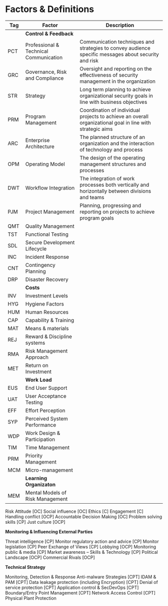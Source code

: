 # Factors & Definitions #

| Tag   |Factor                              | Description        |
| ----- | ---------------------------------- | -----------------  |
|       | **Control & Feedback**             |                    |
| PCT | Professional & Technical Communication | Communication techniques and strategies to convey audience specific messages about security and risk        |
| GRC | Governance, Risk and Compliance        | Oversight and reporting on the effectiveness of security management in the organization                     |  
| STR | Strategy                               | Long term planning to achieve organizational security goals in line with business objectives                |
| PRM | Program Management                     | Coordination of individual projects to achieve an overall organizational goal in line with strategic aims   |
| ARC | Enterprise Architecture                | The planned structure of an organization and the interaction of technology and process                      |
| OPM | Operating Model                        | The design of the operating management structures and processes                                             |
| DWT | Workflow Integration                   | The integration of work processes both vertically and horizontally between divisions and teams              |
| PJM | Project Management                     | Planning, progressing and reporting on projects to achieve program goals                                    |
| QMT | Quality Management                     |   |
| TST | Functional Testing                     |   |
| SDL | Secure Development Lifecycle           |   |
| INC | Incident Response                      |   | 
| CNT | Contingency Planning                   |   |
| DRP | Disaster Recovery                      |   |
|     | **Costs**                              |   |
| INV | Investment Levels                      |   |
| HYG | Hygiene Factors                        |   |
| HUM | Human Resources                        |   |
| CAP | Capability & Training                  |   |
| MAT | Means & materials                      |   |
| REJ | Reward & Discipline systems            |   |
| RMA | Risk Management Approach               |   |
| MET | Return on Investment                   |   |
|     |  **Work Load**                         |   |
| EUS | End User Support                       |   |
| UAT | User Acceptance Testing                |   |
| EFF | Effort Perception                      |   |
| SYP | Perceived System Performance           |   |
| WDP | Work Design & Participation            |   |
| TIM | Time Management                        |   |
| PRM | Priority Management                    |   |
| MCM | Micro-management                       |   |
|     | **Learning Organizaton**               |   |
| MEM | Mental Models of Risk Management       |   |

  Risk Attitude [OC]
  Social influence [OC]
  Ethics [C]
  Engagement [C]
  Handling conflict [OCP]
  Accountable Decision Making [OC]
  Problem solving skills [CP]
  Just culture [OCP]

**Monitoring & Influencing External Parties**
 
  Threat intelligence [CP]
  Monitor regulatory action and
  advice [CP]
  Monitor legislation [CP]
  Peer Exchange of Views [CP]
  Lobbying [OCP]
  Monitoring public & media
  [CP]
  Market awareness – Skills &
  Technology [CP]
  Political Landscape [OCP]
  Commercial Rivals [OCP]

**Technical Strategy**

Monitoring, Detection & Response
Anti-malware Strategies [CPT]
IDAM & PAM [CPT]
Data leakage protection
  (including Encryption) [CPT]
  Denial of service protection
  [CPT]
  Application control & SecDevOps
  [CPT]
  Boundary/Entry Point Management [CPT]
  Network Access Control
  [CPT]
  Physical Plant Protection


  
 



  
 

 


 



  
 




